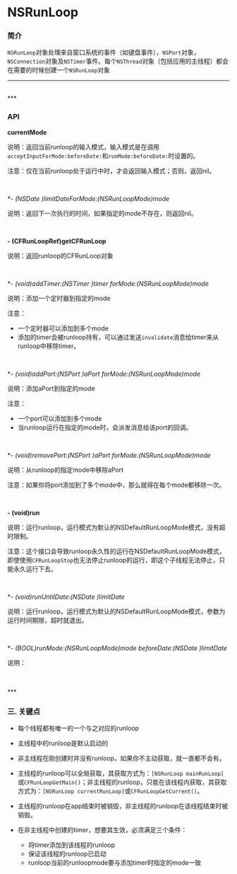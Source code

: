 # NSRunLoop

### 简介

`NSRunLoop`对象处理来自窗口系统的事件（如键盘事件），`NSPort`对象，`NSConnection`对象及`NSTimer`事件。每个`NSThread`对象（包括应用的主线程）都会在需要的时候创建一个`NSRunLoop`对象


***
<br>
***


### API

**currentMode**

说明：返回当前runloop的输入模式，输入模式是在调用`acceptInputForMode:beforeDate:`和`runMode:beforeDate:`时设置的。

注意：仅在当前runloop处于运行中时，才会返回输入模式；否则，返回nil。

<br>

**- (NSDate *)limitDateForMode:(NSRunLoopMode)mode**

说明：返回下一次执行的时间，如果指定的mode不存在，则返回nil。

<br>

**- (CFRunLoopRef)getCFRunLoop**

说明：返回runloop的CFRunLoop对象

<br>

**- (void)addTimer:(NSTimer *)timer forMode:(NSRunLoopMode)mode**

说明：添加一个定时器到指定的mode

注意：

* 一个定时器可以添加到多个mode
* 添加的timer会被runloop持有，可以通过发送`invalidate`消息给timer来从runloop中移除timer。

<br>

**- (void)addPort:(NSPort *)aPort forMode:(NSRunLoopMode)mode**

说明：添加aPort到指定的mode

注意：

* 一个port可以添加到多个mode
* 当runloop运行在指定的mode时，会派发消息给该port的回调。

<br>

**- (void)removePort:(NSPort *)aPort forMode:(NSRunLoopMode)mode**

说明：从runloop的指定mode中移除aPort

注意：如果你将port添加到了多个mode中，那么就得在每个mode都移除一次。

<br>

**- (void)run**

说明：运行runloop，运行模式为默认的NSDefaultRunLoopMode模式，没有超时限制。

注意：这个接口会导致runloop永久性的运行在NSDefaultRunLoopMode模式，即使使用`CFRunLoopStop`也无法停止runloop的运行，即这个子线程无法停止，只能永久运行下去。

<br>

**- (void)runUntilDate:(NSDate *)limitDate**

说明：运行runloop，运行模式为默认的NSDefaultRunLoopMode模式，参数为运行时间期限，超时就退出。

<br>

**- (BOOL)runMode:(NSRunLoopMode)mode beforeDate:(NSDate *)limitDate**

说明：

<br>


<br>
***
<br>

### 三. 关键点

* 每个线程都有唯一的一个与之对应的runloop

* 主线程中的runloop是默认启动的

* 非主线程在刚创建时并没有runloop，如果你不主动获取，就一直都不会有。

* 主线程的runloop可以全局获取，其获取方式为：`[NSRunLoop mainRunLoop]`或`CFRunLoopGetMain()`；非主线程的runloop，只能在该线程内获取，其获取方式为：`[NSRunLoop currentRunLoop]`或`CFRunLoopGetCurrent()`。

* 主线程的runloop在app结束时被销毁，非主线程的runloop在该线程结束时被销毁。

* 在非主线程中创建的timer，想要其生效，必须满足三个条件：
	* 将timer添加到该线程的runloop
	* 保证该线程的runloop已启动
	* runloop当前的runloopmode要与添加timer时指定的mode一致